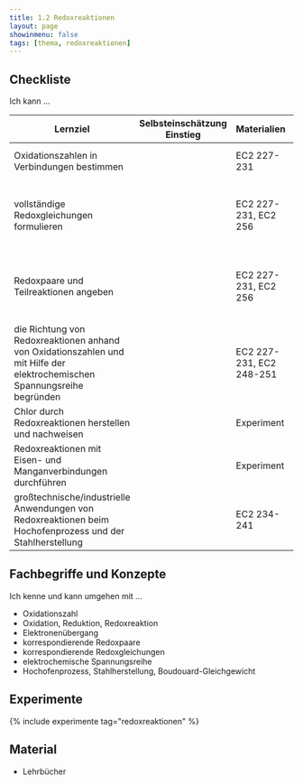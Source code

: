 ```yaml
---
title: 1.2 Redoxreaktionen
layout: page
showinmenu: false
tags: [thema, redoxreaktionen]
---
```


## Checkliste

Ich kann ...

| Lernziel | Selbsteinschätzung <br />Einstieg | Materialien | Übungen | Selbsteinschätzung <br />Ausstieg |
| ---   | ---      | ---         | ---     | ---      |
| Oxidationszahlen in Verbindungen bestimmen | | EC2 227-231 | AB Oxidationszahlen, EC2 231 A1 | |
| vollständige Redoxgleichungen formulieren | | EC2 227-231, EC2 256 | AB Redoxreaktionen, AB Redoxgleichungen, EC2 231 A2-A4, EC2 256 A1-A4 | |
| Redoxpaare und Teilreaktionen angeben | | EC2 227-231, EC2 256 | AB Redoxreaktionen, AB Redoxgleichungen, EC2 231 A2-A4, EC2 256 A1-A4 | |
| die Richtung von Redoxreaktionen anhand von Oxidationszahlen und mit Hilfe der elektrochemischen Spannungsreihe begründen | | EC2 227-231, EC2 248-251 | AB Redoxreaktionen, AB Redoxgleichungen, EC2 231 A2-A4 | |
| Chlor durch Redoxreaktionen herstellen und nachweisen | | Experiment | | |
| Redoxreaktionen mit Eisen- und Manganverbindungen durchführen | | Experiment | | |
| großtechnische/industrielle Anwendungen von Redoxreaktionen beim Hochofenprozess und der Stahlherstellung | | EC2 234-241 | Kurzvortrag | |


## Fachbegriffe und Konzepte

Ich kenne und kann umgehen mit ...

- Oxidationszahl
- Oxidation, Reduktion, Redoxreaktion
- Elektronenübergang
- korrespondierende Redoxpaare
- korrespondierende Redoxgleichungen
- elektrochemische Spannungsreihe
- Hochofenprozess, Stahlherstellung, Boudouard-Gleichgewicht

## Experimente

{% include experimente tag="redoxreaktionen" %}

## Material

- Lehrbücher


